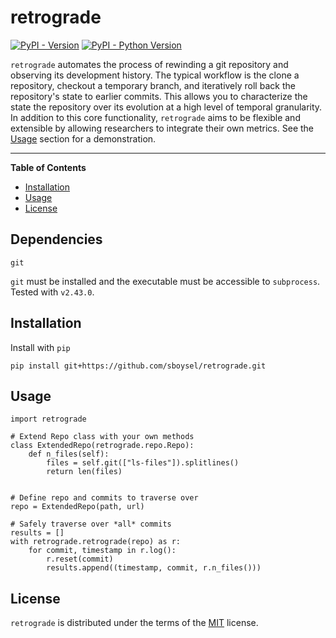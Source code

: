# retrograde

[![PyPI - Version](https://img.shields.io/pypi/v/retrograde.svg)](https://pypi.org/project/retrograde)
[![PyPI - Python Version](https://img.shields.io/pypi/pyversions/retrograde.svg)](https://pypi.org/project/retrograde)

`retrograde` automates the process of rewinding a git repository and observing 
its development history. The typical workflow is the clone a repository, 
checkout a temporary branch, and iteratively roll back the repository's state to
earlier commits. This allows you to characterize the state the repository over 
its evolution at a high level of temporal granularity. In addition to this core
functionality, `retrograde` aims to be flexible and extensible by allowing
researchers to integrate their own metrics. See the [Usage](#usage) section for 
a demonstration.

-----

**Table of Contents**

- [Installation](#installation)
- [Usage](#usage)
- [License](#license)

## Dependencies

```
git
```

`git` must be installed and the executable must be accessible to `subprocess`. Tested with `v2.43.0`.

## Installation

Install with `pip`

```console
pip install git+https://github.com/sboysel/retrograde.git
```

## Usage

```console
import retrograde

# Extend Repo class with your own methods
class ExtendedRepo(retrograde.repo.Repo):
    def n_files(self):
        files = self.git(["ls-files"]).splitlines()
        return len(files)


# Define repo and commits to traverse over        
repo = ExtendedRepo(path, url)

# Safely traverse over *all* commits
results = []
with retrograde.retrograde(repo) as r:
    for commit, timestamp in r.log():
        r.reset(commit)
        results.append((timestamp, commit, r.n_files()))
```

## License

`retrograde` is distributed under the terms of the [MIT](https://spdx.org/licenses/MIT.html) license.
